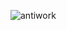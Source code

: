 ![antiwork](https://raw.githubusercontent.com/muneer78/muneer78.github.io/master/images/antiwork.jpeg)




